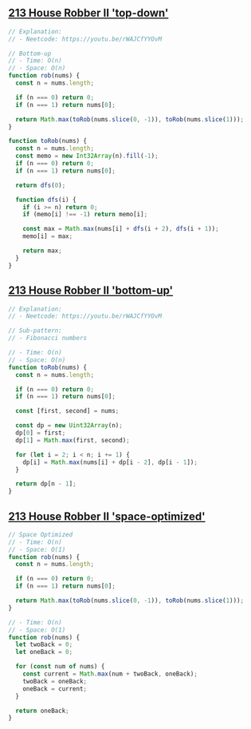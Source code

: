 ## [213 House Robber II 'top-down'](https://leetcode.com/problems/house-robber-ii/description/)

<!-- notecardId: 1758821968421 -->

```js
// Explanation:
// - Neetcode: https://youtu.be/rWAJCfYYOvM

// Bottom-up
// - Time: O(n)
// - Space: O(n)
function rob(nums) {
  const n = nums.length;

  if (n === 0) return 0;
  if (n === 1) return nums[0];

  return Math.max(toRob(nums.slice(0, -1)), toRob(nums.slice(1)));
}

function toRob(nums) {
  const n = nums.length;
  const memo = new Int32Array(n).fill(-1);
  if (n === 0) return 0;
  if (n === 1) return nums[0];

  return dfs(0);

  function dfs(i) {
    if (i >= n) return 0;
    if (memo[i] !== -1) return memo[i];

    const max = Math.max(nums[i] + dfs(i + 2), dfs(i + 1));
    memo[i] = max;

    return max;
  }
}
```

## [213 House Robber II 'bottom-up'](https://leetcode.com/problems/house-robber-ii/description/)

<!-- notecardId: 1758391508570 -->

```js
// Explanation:
// - Neetcode: https://youtu.be/rWAJCfYYOvM

// Sub-pattern:
// - Fibonacci numbers

// - Time: O(n)
// - Space: O(n)
function toRob(nums) {
  const n = nums.length;

  if (n === 0) return 0;
  if (n === 1) return nums[0];

  const [first, second] = nums;

  const dp = new Uint32Array(n);
  dp[0] = first;
  dp[1] = Math.max(first, second);

  for (let i = 2; i < n; i += 1) {
    dp[i] = Math.max(nums[i] + dp[i - 2], dp[i - 1]);
  }

  return dp[n - 1];
}
```

## [213 House Robber II 'space-optimized'](https://leetcode.com/problems/house-robber-ii/description/)

<!-- notecardId: 1756248430860 -->

```js
// Space Optimized
// - Time: O(n)
// - Space: O(1)
function rob(nums) {
  const n = nums.length;

  if (n === 0) return 0;
  if (n === 1) return nums[0];

  return Math.max(toRob(nums.slice(0, -1)), toRob(nums.slice(1)));
}

// - Time: O(n)
// - Space: O(1)
function rob(nums) {
  let twoBack = 0;
  let oneBack = 0;

  for (const num of nums) {
    const current = Math.max(num + twoBack, oneBack);
    twoBack = oneBack;
    oneBack = current;
  }

  return oneBack;
}
```

